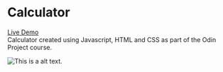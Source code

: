 # Calculator

[Live Demo](https://akhantz250.github.io/odin-calculator/)  
Calculator created using Javascript, HTML and CSS as part of the Odin Project course.

![This is a alt text.](https://raw.githubusercontent.com/akhantz250/odin-calculator/main/calculator.png 'Screenshot')
